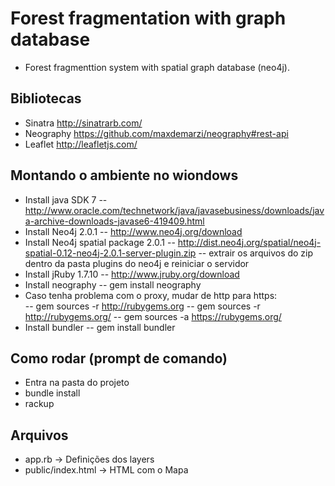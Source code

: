 
# Forest fragmentation with graph database

- Forest fragmenttion system with spatial graph database (neo4j).

## Bibliotecas

- Sinatra http://sinatrarb.com/
- Neography https://github.com/maxdemarzi/neography#rest-api
- Leaflet http://leafletjs.com/

## Montando o ambiente no wiondows

- Install java SDK 7
-- http://www.oracle.com/technetwork/java/javasebusiness/downloads/java-archive-downloads-javase6-419409.html
- Install Neo4j 2.0.1
-- http://www.neo4j.org/download
- Install Neo4j spatial package 2.0.1
-- http://dist.neo4j.org/spatial/neo4j-spatial-0.12-neo4j-2.0.1-server-plugin.zip
-- extrair os arquivos do zip dentro da pasta plugins do neo4j e reiniciar o servidor
- Install jRuby 1.7.10
-- http://www.jruby.org/download
- Install neography
-- gem install neography
- Caso tenha problema com o proxy, mudar de http para https:	
-- gem sources -r http://rubygems.org
-- gem sources -r http://rubygems.org/
-- gem sources -a https://rubygems.org/
- Install bundler 
-- gem install bundler

## Como rodar (prompt de comando)
- Entra na pasta do projeto
- bundle install
- rackup

## Arquivos

- app.rb -> Definições dos layers
- public/index.html -> HTML com o Mapa


